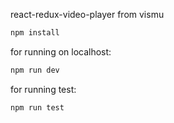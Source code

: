 react-redux-video-player from vismu

```bash
npm install
```

for running on localhost:
```bash
npm run dev
```

for running test:
```bash
npm run test
```
